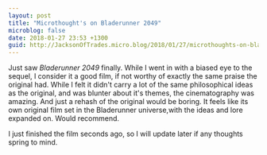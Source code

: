 ```yaml
---
layout: post
title: "Microthought's on Bladerunner 2049"
microblog: false
date: 2018-01-27 23:53 +1300
guid: http://JacksonOfTrades.micro.blog/2018/01/27/microthoughts-on-bladerunner.html
---
```

Just saw *Bladerunner 2049* finally. While I went in with a biased eye to the sequel, I consider it a good film, if not worthy of exactly the same praise the original had. While I felt it didn't carry a lot of the same philosophical ideas as the original, and was blunter about it's themes, the cinematography was amazing. And just a rehash of the original would be boring. It feels like its own original film set in the Bladerunner universe,with the ideas and lore expanded on. Would recommend. 

I just finished the film seconds ago, so I will update later if any thoughts spring to mind. 
